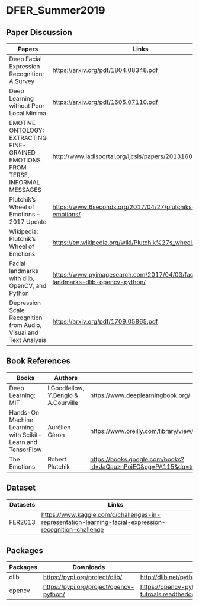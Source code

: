 # DFER_Summer2019

## Paper Discussion
| Papers        | Links         | Notes  |
| ------------- |-------------| --------|
| Deep Facial Expression Recognition: A Survey    | https://arxiv.org/pdf/1804.08348.pdf | - |
| Deep Learning without Poor Local Minima      | https://arxiv.org/pdf/1605.07110.pdf    | - |
|EMOTIVE ONTOLOGY: EXTRACTING FINE-GRAINED EMOTIONS FROM TERSE, INFORMAL MESSAGES | http://www.iadisportal.org/ijcsis/papers/2013160208.pdf | - |
| Plutchik’s Wheel of Emotions – 2017 Update| https://www.6seconds.org/2017/04/27/plutchiks-model-of-emotions/ | - |
| Wikipedia: Plutchik’s Wheel of Emotions| https://en.wikipedia.org/wiki/Plutchik%27s_wheel_of_emotions | - |
| Facial landmarks with dlib, OpenCV, and Python | https://www.pyimagesearch.com/2017/04/03/facial-landmarks-dlib-opencv-python/| - |
| Depression Scale Recognition from Audio, Visual and Text Analysis | https://arxiv.org/pdf/1709.05865.pdf | - |

## Book References
| Books         | Authors         | Links  |
| ------------- |-------------| --------|
| Deep Learning: MIT  | I.Goodfellow, Y.Bengio & A.Courville  | https://www.deeplearningbook.org/ |
| Hands-On Machine Learning with Scikit-Learn and TensorFlow  |  Aurélien Géron  | https://www.oreilly.com/library/view/hands-on-machine-learning/9781491962282/ |
|The Emotions| Robert Plutchik| https://books.google.com/books?id=JaQauznPoiEC&pg=PA115&dq=triad+plutchik+the+emotions&hl=en#v=onepage&q&f=true |

## Dataset
| Datasets| Links | 
|-------|-----|
| FER2013 | https://www.kaggle.com/c/challenges-in-representation-learning-facial-expression-recognition-challenge|

## Packages
| Packages | Downloads | Library |
| ------------- |-------------| --------|
| dlib | https://pypi.org/project/dlib/| http://dlib.net/python/index.html|
| opencv |https://pypi.org/project/opencv-python/ | https://opencv-python-tutroals.readthedocs.io/en/latest/py_tutorials/py_tutorials.html|


